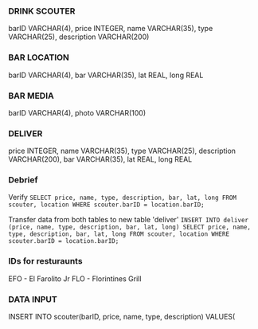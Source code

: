 ### DRINK SCOUTER
barID VARCHAR(4), price INTEGER, name VARCHAR(35), type VARCHAR(25), description VARCHAR(200)

### BAR LOCATION
barID VARCHAR(4), bar VARCHAR(35), lat REAL, long REAL

### BAR MEDIA
barID VARCHAR(4), photo VARCHAR(100)

### DELIVER
price INTEGER, name VARCHAR(35), type VARCHAR(25), description VARCHAR(200), bar VARCHAR(35), lat REAL, long REAL



### Debrief

Verify
`SELECT price, name, type, description, bar, lat, long FROM scouter, location WHERE scouter.barID = location.barID;`

Transfer data from both tables to new table 'deliver'
`INSERT INTO deliver (price, name, type, description, bar, lat, long) SELECT price, name, type, description, bar, lat, long FROM scouter, location WHERE scouter.barID = location.barID;`

### IDs for resturaunts
EFO - El Farolito Jr
FLO - Florintines Grill


### DATA INPUT
INSERT INTO scouter(barID, price, name, type, description) VALUES(
